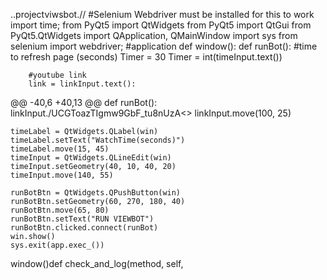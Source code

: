..projectviwsbot.//
#Selenium Webdriver must be installed for this to work
import time;
from PyQt5 import QtWidgets
from PyQt5 import QtGui
from PyQt5.QtWidgets import QApplication, QMainWindow
import sys
from selenium import webdriver;
#application
def window():
    def runBot():
        #time to refresh page (seconds)
        Timer = 30
        Timer = int(timeInput.text())

        #youtube link
        link = linkInput.text():
@@ -40,6 +40,13 @@ def runBot():
    linkInput./UCGToazTIgmw9GbF_tu8nUzA<>
    linkInput.move(100, 25)

    timeLabel = QtWidgets.QLabel(win)
    timeLabel.setText("WatchTime(seconds)")
    timeLabel.move(15, 45)
    timeInput = QtWidgets.QLineEdit(win)
    timeInput.setGeometry(40, 10, 40, 20)
    timeInput.move(140, 55)

    runBotBtn = QtWidgets.QPushButton(win)
    runBotBtn.setGeometry(60, 270, 180, 40)
    runBotBtn.move(65, 80)       
    runBotBtn.setText("RUN VIEWBOT")
    runBotBtn.clicked.connect(runBot)
    win.show()
    sys.exit(app.exec_())
window()def check_and_log(method, self,
